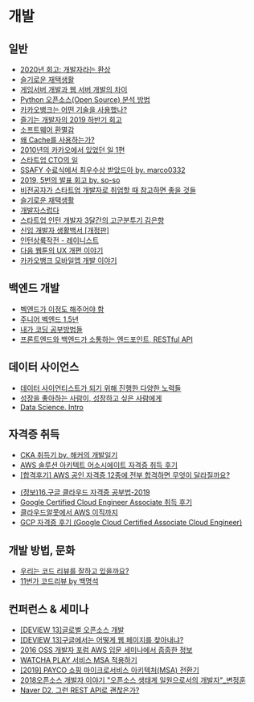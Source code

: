 # 개발

## 일반
- [2020년 회고: 개발자라는 환상](https://junkim.netlify.app/posts/200103til)
- [슬기로운 재택생활](https://jeonghwan-kim.github.io/think/2020/03/30/remote-work.html)
- [게임서버 개발과 웹 서버 개발의 차이](https://elky84.github.io/2019/03/17/game_server_develop_difference_web_server_develop/)
- [Python 오픈소스(Open Source) 분석 방법](https://zzsza.github.io/development/2020/07/19/opensource-analysis/)
- [카카오뱅크는 어떤 기술을 사용했나?](https://blog.gaerae.com/2017/08/kakaobank-architecture.html)
- [즐기는 개발자의 2019 하반기 회고](https://senticoding.tistory.com/88)
- [소프트웨어 환멸감](https://muchtrans.com/translations/software-disenchantment.ko.html)
- [왜 Cache를 사용하는가?](https://charsyam.wordpress.com/2016/07/27/입-개발-왜-cache를-사용하는가/)
- [2010년의 카카오에서 있었던 일 1편](https://medium.com/@indongyoo/2010년의-카카오에서-있었던-일-1-f29428291e7a)
- [스타트업 CTO의 일](https://blog.novice.io/생각/2017/07/21/스타트업-CTO의-일.html)
- [SSAFY 수료식에서 최우수상 받았드아 by. marco0332](https://marco0332.github.io/categories/diary/2019-11-18-SSAFY-수료식에서-최우수상-받았드아/)
- [2019, 5번의 발표 회고 by. so-so](https://so-so.dev/essay/2019의-발표들-회고/)
- [비전공자가 스타트업 개발자로 취업할 때 참고하면 좋을 것들](https://github.com/jd1386/jd1386.github.io/blob/master/_posts/2019-05-06-비전공자가-스타트업-개발자로-취업할-때-참고하면-좋을-것들(2).md)
- [슬기로운 재택생활](https://jeonghwan-kim.github.io/think/2020/03/30/remote-work.html)
- [개발자스럽다](https://blog.gaerae.com/)
- [스타트업 인턴 개발자 3달간의 고군분투기 김은향](https://www.slideshare.net/EunhyangKim2/3-83645788)
- [신입 개발자 생활백서 [개정판]](https://www.slideshare.net/jayjin0427/ss-71896768)
- [인턴상륙작전 - 레이니스트](https://speakerdeck.com/soyoung210/inteonsangryugjagjeon?slide=2)
- [다음 웹툰의 UX 개편 이야기](https://brunch.co.kr/@kakao-it/279)
- [카카오뱅크 모바일앱 개발 이야기](https://brunch.co.kr/@kakao-it/278)


## 백엔드 개발
- [벡엔드가 이정도 해주어야 함](https://velog.io/@city7310/백엔드가-이정도는-해줘야-함-15.-테스트를-위한-고민과-의사결정-59jt8m32d4)
- [주니어 벡엔드 1.5년](https://velog.io/@city7310/주니어-백엔드-1.5년-하고-느낀-것들-느낀-점-2편)
- [내가 코딩 공부방법들](https://velog.io/@city7310/내가-공부하는-방식)
- [프론트엔드와 백엔드가 소통하는 엔드포인트, RESTful API](https://evan-moon.github.io/2020/04/07/about-restful-api/)


## 데이터 사이언스
- [데이터 사이언티스트가 되기 위해 진행한 다양한 노력들](https://zzsza.github.io/diary/2019/04/05/how-to-study-datascience/)
- [성장을 좋아하는 사람이, 성장하고 싶은 사람에게](https://www.slideshare.net/zzsza?utm_campaign=profiletracking&utm_medium=sssite&utm_source=ssslideview)
- [Data Science. Intro](https://www.slideshare.net/zzsza/data-science-intro)


## 자격증 취득
- [CKA 취득기 by. 해커의 개발일기](https://bourbonkk.tistory.com/105)
- [AWS 솔루션 아키텍트 어소시에이트 자격증 취득 후기](https://www.44bits.io/ko/post/aws-certification-solutions-architect-associate)
- [[합격후기] AWS 공인 자격증 12종에 전부 합격하면 무엇이 달라질까요?](https://dev.classmethod.jp/articles/epilogue-in-korean-aws-12x-certified/?fbclid=IwAR2oVi7fqpw7CkrjZgjZ4591VUq2ELV7Z8k8196VSKVEUzUXulZltbRZ-Go)
+ <a href="https://brunch.co.kr/@topasvga/728"> (정보)16.구글 클라우드 자격증 공부법-2019 </a>
+ <a href="https://coffeewhale.com/certificate/gcp/2019/07/07/gcp-cea/"> Google Certified Cloud Engineer Associate 취득 후기 </a>
+ <a href="https://reoim.tistory.com/entry/%ED%81%B4%EC%95%8C%EB%AA%BB%EC%97%90%EC%84%9C-AWS-%EC%9D%B4%EC%A7%81%EA%B9%8C%EC%A7%80"> 클라우드알못에서 AWS 이직까지 </a>
+ <a href="https://reoim.tistory.com/entry/Google-Cloud-Certified-Associate-Cloud-Engineer-%ED%9B%84%EA%B8%B0?category=830179"> GCP 자격증 후기 (Google Cloud Certified Associate Cloud Engineer) </a>


## 개발 방법, 문화
- [우리는 코드 리뷰를 잘하고 있을까요?](https://medium.com/styleshare/%EC%9A%B0%EB%A6%AC%EB%8A%94-%EC%BD%94%EB%93%9C-%EB%A6%AC%EB%B7%B0%EB%A5%BC-%EC%9E%98%ED%95%98%EA%B3%A0-%EC%9E%88%EC%9D%84%EA%B9%8C%EC%9A%94-201c12d04d0d)
- [11번가 코드리뷰 by 백명석](https://www.slideshare.net/codetemplate/2019-11code-review)


## 컨퍼런스 & 세미나
- [[DEVIEW 13]글로벌 오픈소스 개발](https://deview.kr/2013/detail.nhn?topicSeq=16)
- [[DEVIEW 13]구글에서는 어떻게 웹 페이지를 찾아내냐?](https://deview.kr/2013/detail.nhn?topicSeq=59)
- [2016 OSS 개발자 포럼 AWS 입문 세미나에서 줍줍한 정보](https://luckyyowu.tistory.com/357?category=923286)
- [WATCHA PLAY 서비스 MSA 적용하기](https://medium.com/watcha/watcha-play-서비스-msa-적용하기-31e06fe039a0)
- [[2019] PAYCO 쇼핑 마이크로서비스 아키텍처(MSA) 전환기](https://youtu.be/l195D5WT_tE)
- [2018오픈소스 개발자 이야기 "오픈소스 생태계 일원으로서의 개발자"_변정훈](https://www.youtube.com/watch?v=uq0k3kUHcBs&feature=youtu.be)
- [Naver D2. 그런 REST API로 괜찮은가?](https://youtu.be/RP_f5dMoHFc)

